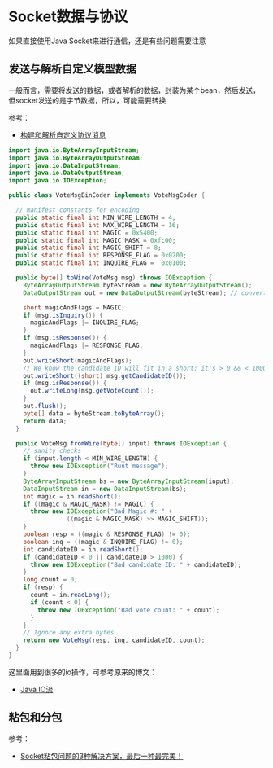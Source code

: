 # Socket数据与协议

如果直接使用Java Socket来进行通信，还是有些问题需要注意



## 发送与解析自定义模型数据

一般而言，需要将发送的数据，或者解析的数据，封装为某个bean，然后发送，但socket发送的是字节数据，所以，可能需要转换

参考：

+ [构建和解析自定义协议消息](https://wiki.jikexueyuan.com/project/java-socket/user-defined.html)



```java
import java.io.ByteArrayInputStream;  
import java.io.ByteArrayOutputStream;  
import java.io.DataInputStream;  
import java.io.DataOutputStream;  
import java.io.IOException;  

public class VoteMsgBinCoder implements VoteMsgCoder {  

  // manifest constants for encoding  
  public static final int MIN_WIRE_LENGTH = 4;  
  public static final int MAX_WIRE_LENGTH = 16;  
  public static final int MAGIC = 0x5400;  
  public static final int MAGIC_MASK = 0xfc00;  
  public static final int MAGIC_SHIFT = 8;  
  public static final int RESPONSE_FLAG = 0x0200;  
  public static final int INQUIRE_FLAG =  0x0100;  

  public byte[] toWire(VoteMsg msg) throws IOException {  
    ByteArrayOutputStream byteStream = new ByteArrayOutputStream();  
    DataOutputStream out = new DataOutputStream(byteStream); // converts ints  

    short magicAndFlags = MAGIC;  
    if (msg.isInquiry()) {  
      magicAndFlags |= INQUIRE_FLAG;  
    }  
    if (msg.isResponse()) {  
      magicAndFlags |= RESPONSE_FLAG;  
    }  
    out.writeShort(magicAndFlags);  
    // We know the candidate ID will fit in a short: it's > 0 && < 1000   
    out.writeShort((short) msg.getCandidateID());  
    if (msg.isResponse()) {  
      out.writeLong(msg.getVoteCount());  
    }  
    out.flush();  
    byte[] data = byteStream.toByteArray();  
    return data;  
  }  

  public VoteMsg fromWire(byte[] input) throws IOException {  
    // sanity checks  
    if (input.length < MIN_WIRE_LENGTH) {  
      throw new IOException("Runt message");  
    }  
    ByteArrayInputStream bs = new ByteArrayInputStream(input);  
    DataInputStream in = new DataInputStream(bs);  
    int magic = in.readShort();  
    if ((magic & MAGIC_MASK) != MAGIC) {  
      throw new IOException("Bad Magic #: " +  
                ((magic & MAGIC_MASK) >> MAGIC_SHIFT));  
    }  
    boolean resp = ((magic & RESPONSE_FLAG) != 0);  
    boolean inq = ((magic & INQUIRE_FLAG) != 0);  
    int candidateID = in.readShort();  
    if (candidateID < 0 || candidateID > 1000) {  
      throw new IOException("Bad candidate ID: " + candidateID);  
    }  
    long count = 0;  
    if (resp) {  
      count = in.readLong();  
      if (count < 0) {  
        throw new IOException("Bad vote count: " + count);  
      }  
    }  
    // Ignore any extra bytes  
    return new VoteMsg(resp, inq, candidateID, count);  
  }  
}  
```



这里面用到很多的io操作，可参考原来的博文：

+ [Java IO流](https://blog.csdn.net/winfredzen/article/details/51175148)





## 粘包和分包

参考：

+ [Socket粘包问题的3种解决方案，最后一种最完美！](https://www.cnblogs.com/vipstone/p/14239160.html)



























